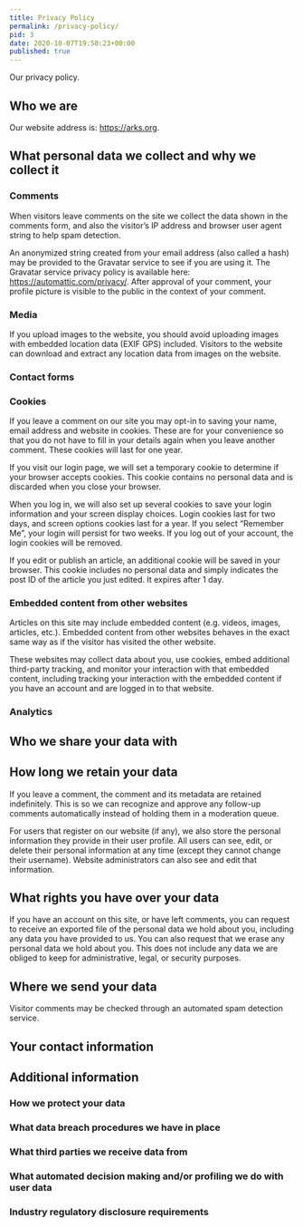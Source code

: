 ```yaml
---
title: Privacy Policy
permalink: /privacy-policy/
pid: 3
date: 2020-10-07T19:50:23+00:00
published: true
---
```


Our privacy policy.

<!--more-->

## Who we are

Our website address is: <https://arks.org>.

## What personal data we collect and why we collect it

### Comments

When visitors leave comments on the site we collect the data shown in the
comments form, and also the visitor’s IP address and browser user agent string
to help spam detection.

An anonymized string created from your email address (also called a hash) may
be provided to the Gravatar service to see if you are using it. The Gravatar
service privacy policy is available here: <https://automattic.com/privacy/>.
After approval of your comment, your profile picture is visible to the public
in the context of your comment.

### Media

If you upload images to the website, you should avoid uploading images with
embedded location data (EXIF GPS) included. Visitors to the website can
download and extract any location data from images on the website.

### Contact forms

### Cookies

If you leave a comment on our site you may opt-in to saving your name, email
address and website in cookies. These are for your convenience so that you do
not have to fill in your details again when you leave another comment. These
cookies will last for one year.

If you visit our login page, we will set a temporary cookie to determine if
your browser accepts cookies. This cookie contains no personal data and is
discarded when you close your browser.

When you log in, we will also set up several cookies to save your login
information and your screen display choices. Login cookies last for two days,
and screen options cookies last for a year. If you select “Remember Me”, your
login will persist for two weeks. If you log out of your account, the login
cookies will be removed.

If you edit or publish an article, an additional cookie will be saved in your
browser. This cookie includes no personal data and simply indicates the post
ID of the article you just edited. It expires after 1 day.

### Embedded content from other websites

Articles on this site may include embedded content (e.g. videos, images,
articles, etc.). Embedded content from other websites behaves in the exact
same way as if the visitor has visited the other website.

These websites may collect data about you, use cookies, embed additional
third-party tracking, and monitor your interaction with that embedded content,
including tracking your interaction with the embedded content if you have an
account and are logged in to that website.

### Analytics

## Who we share your data with

## How long we retain your data

If you leave a comment, the comment and its metadata are retained
indefinitely. This is so we can recognize and approve any follow-up comments
automatically instead of holding them in a moderation queue.

For users that register on our website (if any), we also store the personal
information they provide in their user profile. All users can see, edit, or
delete their personal information at any time (except they cannot change their
username). Website administrators can also see and edit that information.

## What rights you have over your data

If you have an account on this site, or have left comments, you can request to
receive an exported file of the personal data we hold about you, including any
data you have provided to us. You can also request that we erase any personal
data we hold about you. This does not include any data we are obliged to keep
for administrative, legal, or security purposes.

## Where we send your data

Visitor comments may be checked through an automated spam detection service.

## Your contact information

## Additional information

### How we protect your data

### What data breach procedures we have in place

### What third parties we receive data from

### What automated decision making and/or profiling we do with user data

### Industry regulatory disclosure requirements
